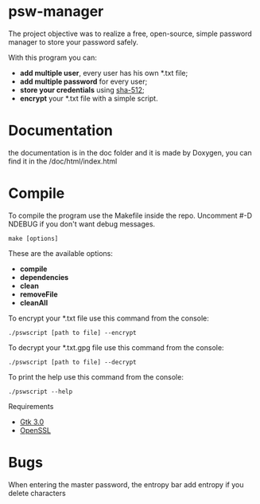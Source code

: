 # psw-manager

The project objective was to realize a free, open-source, simple password manager to store your password safely.

With this program you can:
- **add multiple user**, every user has his own *.txt file;
- **add multiple password** for every user;
- **store your credentials** using [sha-512](https://en.wikipedia.org/wiki/SHA-2);
- **encrypt** your *.txt file with a simple script.

# Documentation
the documentation is in the doc folder and it is made by Doxygen, you can find it in the /doc/html/index.html

# Compile
To compile the program use the Makefile inside the repo.
Uncomment #-D NDEBUG if you don't want debug messages.

```
make [options]
```

These are the available options:
- **compile**
- **dependencies**
- **clean**
- **removeFile**
- **cleanAll**

To encrypt your *.txt file use this command from the console:
```
./pswscript [path to file] --encrypt
```

To decrypt your *.txt.gpg file use this command from the console:
```
./pswscript [path to file] --decrypt
```

To print the help use this command from the console:
```
./pswscript --help
```

Requirements
- [Gtk 3.0](http://www.gtk.org/download/index.php)
- [OpenSSL](https://it.wikipedia.org/wiki/OpenSSL)

# Bugs
When entering the master password, the entropy bar add entropy if you delete characters
